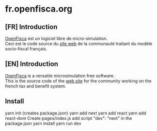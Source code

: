# fr.openfisca.org

## [FR] Introduction
[OpenFisca](http://openfisca.org/fr) est un logiciel libre de micro-simulation.  
Ceci est le code source du [site web](http://fr.openfisca.org) de la communauté traitant du modèle socio-fiscal français.

## [EN] Introduction
[OpenFisca](http://openfisca.org/en) is a versatile microsimulation free software.  
This is the source code of the [web site](http://fr.openfisca.org) for the community working on the french tax and benefit system.

## Install
yarn init (creates package.json)
yarn add next
yarn add react
yarn add react-dom
Create pages/index.js
add script "dev": "next" in the package.json
yarn install
yarn run dev

